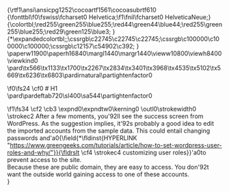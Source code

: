 {\rtf1\ansi\ansicpg1252\cocoartf1561\cocoasubrtf610
{\fonttbl\f0\fswiss\fcharset0 Helvetica;\f1\fnil\fcharset0 HelveticaNeue;}
{\colortbl;\red255\green255\blue255;\red44\green44\blue44;\red255\green255\blue255;\red29\green125\blue3;
}
{\*\expandedcolortbl;;\cssrgb\c22745\c22745\c22745;\cssrgb\c100000\c100000\c100000;\cssrgb\c12157\c54902\c392;
}
\paperw11900\paperh16840\margl1440\margr1440\vieww10800\viewh8400\viewkind0
\pard\tx566\tx1133\tx1700\tx2267\tx2834\tx3401\tx3968\tx4535\tx5102\tx5669\tx6236\tx6803\pardirnatural\partightenfactor0

\f0\fs24 \cf0 # H1\
\pard\pardeftab720\sl400\sa544\partightenfactor0

\f1\fs34 \cf2 \cb3 \expnd0\expndtw0\kerning0
\outl0\strokewidth0 \strokec2 After a few moments, you\'92ll see the success screen from WordPress. As the suggestion implies, it\'92s probably a good idea to edit the imported accounts from the sample data. This could entail changing passwords and\'a0{\field{\*\fldinst{HYPERLINK "https://www.greengeeks.com/tutorials/article/how-to-set-wordpress-user-roles-and-why/"}}{\fldrslt \cf4 \strokec4 customizing user roles}}\'a0to prevent access to the site.\
Because these are public domain, they are easy to access. You don\'92t want the outside world gaining access to one of these accounts.\
}